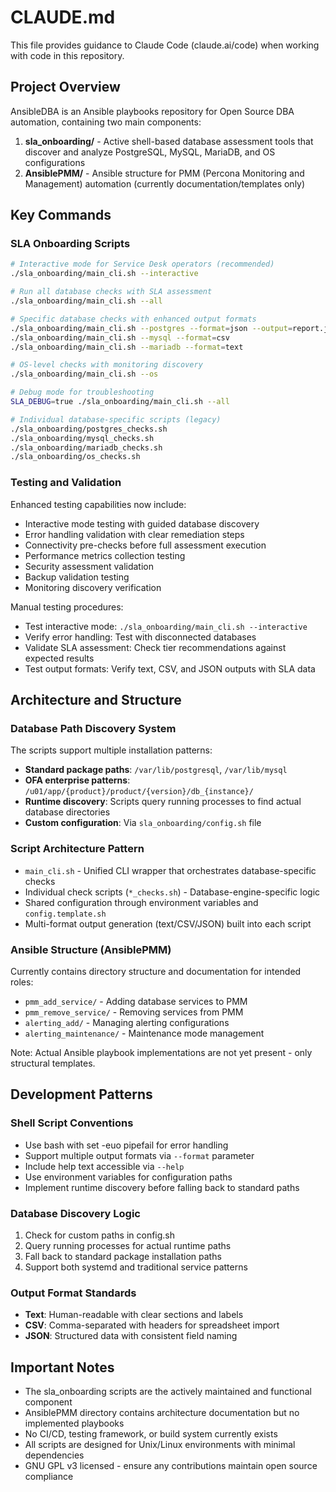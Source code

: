 # CLAUDE.md

This file provides guidance to Claude Code (claude.ai/code) when working with code in this repository.

## Project Overview

AnsibleDBA is an Ansible playbooks repository for Open Source DBA automation, containing two main components:

1. **sla_onboarding/** - Active shell-based database assessment tools that discover and analyze PostgreSQL, MySQL, MariaDB, and OS configurations
2. **AnsiblePMM/** - Ansible structure for PMM (Percona Monitoring and Management) automation (currently documentation/templates only)

## Key Commands

### SLA Onboarding Scripts
```bash
# Interactive mode for Service Desk operators (recommended)
./sla_onboarding/main_cli.sh --interactive

# Run all database checks with SLA assessment
./sla_onboarding/main_cli.sh --all

# Specific database checks with enhanced output formats
./sla_onboarding/main_cli.sh --postgres --format=json --output=report.json
./sla_onboarding/main_cli.sh --mysql --format=csv
./sla_onboarding/main_cli.sh --mariadb --format=text

# OS-level checks with monitoring discovery
./sla_onboarding/main_cli.sh --os

# Debug mode for troubleshooting
SLA_DEBUG=true ./sla_onboarding/main_cli.sh --all

# Individual database-specific scripts (legacy)
./sla_onboarding/postgres_checks.sh
./sla_onboarding/mysql_checks.sh
./sla_onboarding/mariadb_checks.sh
./sla_onboarding/os_checks.sh
```

### Testing and Validation
Enhanced testing capabilities now include:
- Interactive mode testing with guided database discovery
- Error handling validation with clear remediation steps
- Connectivity pre-checks before full assessment execution
- Performance metrics collection testing
- Security assessment validation
- Backup validation testing
- Monitoring discovery verification

Manual testing procedures:
- Test interactive mode: `./sla_onboarding/main_cli.sh --interactive`
- Verify error handling: Test with disconnected databases
- Validate SLA assessment: Check tier recommendations against expected results
- Test output formats: Verify text, CSV, and JSON outputs with SLA data

## Architecture and Structure

### Database Path Discovery System
The scripts support multiple installation patterns:
- **Standard package paths**: `/var/lib/postgresql`, `/var/lib/mysql`
- **OFA enterprise patterns**: `/u01/app/{product}/product/{version}/db_{instance}/`
- **Runtime discovery**: Scripts query running processes to find actual database directories
- **Custom configuration**: Via `sla_onboarding/config.sh` file

### Script Architecture Pattern
- `main_cli.sh` - Unified CLI wrapper that orchestrates database-specific checks
- Individual check scripts (`*_checks.sh`) - Database-engine-specific logic
- Shared configuration through environment variables and `config.template.sh`
- Multi-format output generation (text/CSV/JSON) built into each script

### Ansible Structure (AnsiblePMM)
Currently contains directory structure and documentation for intended roles:
- `pmm_add_service/` - Adding database services to PMM
- `pmm_remove_service/` - Removing services from PMM  
- `alerting_add/` - Managing alerting configurations
- `alerting_maintenance/` - Maintenance mode management

Note: Actual Ansible playbook implementations are not yet present - only structural templates.

## Development Patterns

### Shell Script Conventions
- Use bash with set -euo pipefail for error handling
- Support multiple output formats via `--format` parameter
- Include help text accessible via `--help`
- Use environment variables for configuration paths
- Implement runtime discovery before falling back to standard paths

### Database Discovery Logic
1. Check for custom paths in config.sh
2. Query running processes for actual runtime paths
3. Fall back to standard package installation paths
4. Support both systemd and traditional service patterns

### Output Format Standards
- **Text**: Human-readable with clear sections and labels
- **CSV**: Comma-separated with headers for spreadsheet import
- **JSON**: Structured data with consistent field naming

## Important Notes

- The sla_onboarding scripts are the actively maintained and functional component
- AnsiblePMM directory contains architecture documentation but no implemented playbooks
- No CI/CD, testing framework, or build system currently exists
- All scripts are designed for Unix/Linux environments with minimal dependencies
- GNU GPL v3 licensed - ensure any contributions maintain open source compliance